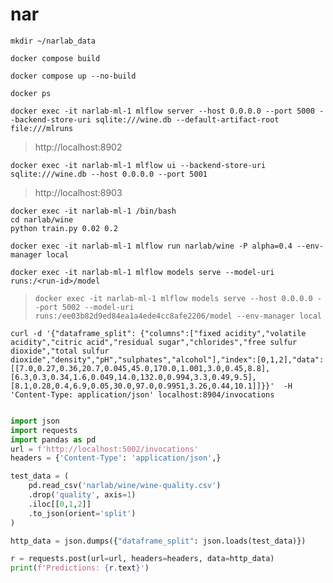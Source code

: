 # nar

```shell
mkdir ~/narlab_data
```

```shell
docker compose build
```

```shell
docker compose up --no-build
```

```shell
docker ps
```

```shell
docker exec -it narlab-ml-1 mlflow server --host 0.0.0.0 --port 5000 --backend-store-uri sqlite:///wine.db --default-artifact-root file:///mlruns
```

> http://localhost:8902

```shell
docker exec -it narlab-ml-1 mlflow ui --backend-store-uri sqlite:///wine.db --host 0.0.0.0 --port 5001
```

> http://localhost:8903


```shell
docker exec -it narlab-ml-1 /bin/bash
cd narlab/wine
python train.py 0.02 0.2
```

```shell
docker exec -it narlab-ml-1 mlflow run narlab/wine -P alpha=0.4 --env-manager local
```

```shell
docker exec -it narlab-ml-1 mlflow models serve --model-uri runs:/<run-id>/model
```
> `docker exec -it narlab-ml-1 mlflow models serve --host 0.0.0.0 --port 5002 --model-uri runs:/ee03b82d9ed84ea1a4ede4cc8afe2206/model --env-manager local`

```script
curl -d '{"dataframe_split": {"columns":["fixed acidity","volatile acidity","citric acid","residual sugar","chlorides","free sulfur dioxide","total sulfur dioxide","density","pH","sulphates","alcohol"],"index":[0,1,2],"data":[[7.0,0.27,0.36,20.7,0.045,45.0,170.0,1.001,3.0,0.45,8.8],[6.3,0.3,0.34,1.6,0.049,14.0,132.0,0.994,3.3,0.49,9.5],[8.1,0.28,0.4,6.9,0.05,30.0,97.0,0.9951,3.26,0.44,10.1]]}}'  -H 'Content-Type: application/json' localhost:8904/invocations
```

```python

import json
import requests
import pandas as pd
url = f'http://localhost:5002/invocations'
headers = {'Content-Type': 'application/json',}

test_data = (
    pd.read_csv('narlab/wine/wine-quality.csv')
    .drop('quality', axis=1)
    .iloc[[0,1,2]]
    .to_json(orient='split')
)

http_data = json.dumps({"dataframe_split": json.loads(test_data)})

r = requests.post(url=url, headers=headers, data=http_data)
print(f'Predictions: {r.text}')

```